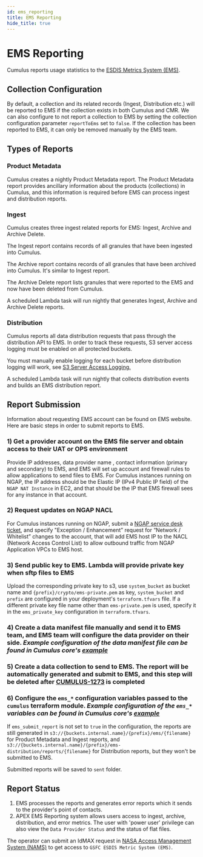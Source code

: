 ```yaml
---
id: ems_reporting
title: EMS Reporting
hide_title: true
---
```


# EMS Reporting

Cumulus reports usage statistics to the [ESDIS Metrics System (EMS)](https://earthdata.nasa.gov/about/science-system-description/eosdis-components/esdis-metrics-system-ems).

## Collection Configuration

By default, a collection and its related records (Ingest, Distribution etc.) will be reported to EMS if the collection exists in both Cumulus and CMR.  We can also configure to not report a collection to EMS by setting the collection configuration parameter `reportToEms` set to `false`.  If the collection has been reported to EMS, it can only be removed manually by the EMS team.

## Types of Reports

### Product Metadata

Cumulus creates a nightly Product Metadata report.  The Product Metadata report provides ancillary information about the products (collections) in Cumulus, and this information is required before EMS can process ingest and distribution reports.

### Ingest

Cumulus creates three ingest related reports for EMS: Ingest, Archive and Archive Delete.

The Ingest report contains records of all granules that have been ingested into Cumulus.

The Archive report contains records of all granules that have been archived into Cumulus.  It's similar to Ingest report.

The Archive Delete report lists granules that were reported to the EMS and now have been deleted from Cumulus.

A scheduled Lambda task will run nightly that generates Ingest, Archive and Archive Delete reports.

### Distribution

Cumulus reports all data distribution requests that pass through the distribution API to EMS. In order to track these requests, S3 server access logging must be enabled on all protected buckets.

You must manually enable logging for each bucket before distribution logging will work, see [S3 Server Access Logging.](../deployment/server_access_logging)

A scheduled Lambda task will run nightly that collects distribution events and builds an EMS distribution report.

## Report Submission

Information about requesting EMS account can be found on EMS website.  Here are basic steps in order to submit reports to EMS.

### 1) Get a provider account on the EMS file server and obtain access to their UAT or OPS environment

Provide IP addresses, data provider name , contact information (primary and secondary) to EMS, and EMS will set up account and firewall rules to allow applications to send files to EMS.
For Cumulus instances running on NGAP, the IP address should be the Elastic IP (IPv4 Public IP field) of the `NGAP NAT Instance` in EC2, and that should be the IP that EMS firewall sees for any instance in that account.

### 2) Request updates on NGAP NACL

For Cumulus instances running on NGAP, submit a [NGAP service desk ticket](https://bugs.earthdata.nasa.gov/servicedesk/customer/portals), and specify "Exception / Enhancement” request for “Network / Whitelist” changes to the account, that will add EMS host IP to the NACL (Network Access Control List) to allow outbound traffic from NGAP Application VPCs to EMS host.

### 3) Send public key to EMS. Lambda will provide private key when sftp files to EMS

Upload the corresponding private key to s3, use `system_bucket` as bucket name and `{prefix}/crypto/ems-private.pem` as key,  `system_bucket` and `prefix` are configured in your deployment's `terraform.tfvars` file.  If a different private key file name other than `ems-private.pem` is used, specify it in the `ems_private_key` configuration in `terraform.tfvars`.

### 4) Create a data manifest file manually and send it to EMS team, and EMS team will configure the data provider on their side.  _Example configuration of the data manifest file can be found in Cumulus core's [example](https://github.com/nasa/cumulus/blob/master/example/data/ems)_

### 5) Create a data collection to send to EMS.  The report will be automatically generated and submit to EMS, and this step will be deleted after [CUMULUS-1273](https://bugs.earthdata.nasa.gov/browse/CUMULUS-1273) is completed

### 6) Configure the `ems_*` configuration variables passed to the `cumulus` terraform module. _Example configuration of the `ems_*` variables can be found in Cumulus core's [example](https://github.com/nasa/cumulus/blob/master/example/cumulus-tf/terraform.tfvars.example)_

If  `ems_submit_report` is not set to `true` in the configuration, the reports are still generated in `s3://{buckets.internal.name}/{prefix}/ems/{filename}` for Product Metadata and Ingest reports, and `s3://{buckets.internal.name}/{prefix}/ems-distribution/reports/{filename}` for Distribution reports, but they won't be submitted to EMS.

Submitted reports will be saved to `sent` folder.

## Report Status

1. EMS processes the reports and generates error reports which it sends to the provider's point of contacts.
2. APEX EMS Reporting system allows users access to ingest, archive, distribution, and error metrics.  The user with 'power user' privilege can also view the `Data Provider Status` and the status of flat files.

The operator can submit an IdMAX request in [NASA Access Management System (NAMS)](https://idmax.nasa.gov/nams) to get access to `GSFC ESDIS Metric System (EMS)`.
